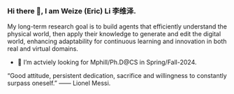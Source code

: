 ### Hi there 👋, I am Weize (Eric) Li 李维泽.

  My long-term research goal is to build agents that efficiently understand the physical world, then apply their knowledge to generate and edit the digital world, enhancing adaptability for continuous learning and innovation in both real and virtual domains.  

- 🤔 I’m actviely looking for Mphill/Ph.D@CS in Spring/Fall-2024. 
  
“Good attitude, persistent dedication, sacrifice and willingness to constantly surpass oneself.” —— Lionel Messi.
